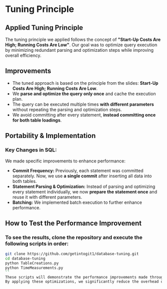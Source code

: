 # Tuning Principle

## Applied Tuning Principle
The tuning principle we applied follows the concept of **"Start-Up Costs Are High; Running Costs Are Low"**. Our goal was to optimize query execution by minimizing redundant parsing and optimization steps while improving overall efficiency.

## Improvements
- The tuned approach is based on the principle from the slides: **Start-Up Costs Are High; Running Costs Are Low**.
- We **parse and optimize the query only once** and cache the execution plan.
- The query can be executed multiple times **with different parameters** without repeating the parsing and optimization steps.
- We avoid committing after every statement, **instead committing once for both table loadings**.

## Portability & Implementation
### Key Changes in SQL:
We made specific improvements to enhance performance:
- **Commit Frequency:** Previously, each statement was committed separately. Now, we use **a single commit** after inserting all data into both tables.
- **Statement Parsing & Optimization:** Instead of parsing and optimizing every statement individually, we now **prepare the statement once** and reuse it with different parameters.
- **Batching:**  We implemented batch execution to further enhance performance.

## How to Test the Performance Improvement

### To see the results, clone the repository and execute the following scripts in order:

```sh
git clone https://github.com/getintogit1/database-tuning.git
cd database-tuning
python TableCreations.py
python TimeMeasurements.py
``
These scripts will demonstrate the performance improvements made through our tuning approach.
By applying these optimizations, we significantly reduce the overhead of repeated query parsing, improve execution speed, and optimize database interactions efficiently.
